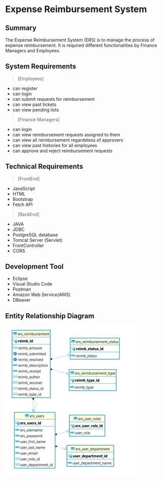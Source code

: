 # Expense Reimbursement System

## Summary
The Expense Reimbursement System (ERS) is to manage the process of expense reimbursement. It is required different functionalities by Finance Managers and Employees.

## System Requirements
> [Employees]
- can register
- can login
- can submit requests for reimbursement
- can view past tickets
- can view pending lists

> [Finance Managers]
- can login
- can view reimbursement requests assigned to them
- can view all reimbursement regardeless of approvers
- can view past histories for all employees
- can approve and reject reimbursement requests


## Technical Requirements
> [FrontEnd]
- JavaScript
- HTML
- Bootstrap
- Fetch API

> [BackEnd]
- JAVA
- JDBC
- PostgreSQL database
- Tomcat Server (Servlet)
- FrontController
- CORS

## Development Tool
- Eclipse
- Visual Studio Code
- Postman
- Amazon Web Service(AWS)
- DBeaver

## Entity Relationship Diagram
![](ERD_diagram.JPG)
